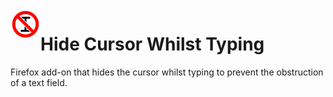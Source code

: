 <img align="left" width="48" height="48" src="icon.svg">

# Hide Cursor Whilst Typing

Firefox add-on that hides the cursor whilst typing to prevent the obstruction of a text field.
